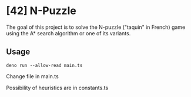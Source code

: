 # [42] N-Puzzle
The goal of this project is to solve the N-puzzle ("taquin" in French) game using the A*
search algorithm or one of its variants.


## Usage
````deno run --allow-read main.ts````

Change file in main.ts

Possibility of heuristics are in constants.ts